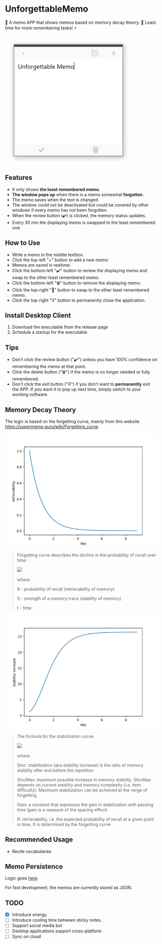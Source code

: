 # UnforgettableMemo

📒 A memo APP that shows memos based on memory decay theory. 🧠 Least time for more remembering tasks! ⚡

![](img/screenshot.mainWindow.png)

## Features

-   It only shows **the least remembered memo**.
-   **The window pops up** when there is a memo somewhat **forgotten**.
-   The memo saves when the text is changed.
-   The window could not be deactivated but could be covered by other windows if every memo has not been forgotten.
-   When the review button (✔️) is clicked, the memory status updates.
-   Every 30 min the displaying memo is swapped to the least remembered one.

## How to Use

-   Write a memo in the middle textbox.
-   Click the top-left "+" button to add a new memo
-   Memos are saved in realtime.
-   Click the bottom-left "✔️" button to review the displaying memo and swap to the other least remembered memo.
-   Click the bottom-left "🗑" button to remove the displaying memo.
-   Click the top-right "🔄" button to swap to the other least remembered memo.
-   Click the top-right "X" button to permanently close the application.

## Install Desktop Client

1. Download the executable from the release page
1. Schedule a startup for the executable

## Tips

-   Don't click the review button ("✔️") unless you have 100% confidence on remembering the memo at that point.
-   Click the delete button ("🗑") if the memo is no longer needed or fully remembered.
-   Don't click the exit button ("X") if you don't want to **permanently** exit the APP. If you want it to pop up next time, simply switch to your working software.

## Memory Decay Theory

The logic is based on the forgetting curve, mainly from this website <https://supermemo.guru/wiki/Forgetting_curve>.

![retrievability](img/retrievability-day.png)

> Forgetting curve describes the decline in the probability of recall over time:
>
> <img src="https://render.githubusercontent.com/render/math?math=R = e ^ {-t / S}"/>
>
> where:
>
> R - probability of recall (retrievability of memory)
>
> S - strength of a memory trace (stability of memory)
>
> t - time

![stabilityIncrease](img/stabilityIncrease-day.png)

> The formula for the stabilization curve:
>
> <img src="https://render.githubusercontent.com/render/math?math=SInc = SInc_{Max} * e ^ {-Gain * R}"/>
>
> where:
>
> SInc: stabilization (aka stability increase) is the ratio of memory stability after and before the repetition
>
> SIncMax: maximum possible increase in memory stability. SIncMax depends on current stability and memory complexity (i.e. item difficulty). Maximum stabilization can be achieved at the verge of forgetting
>
> Gain: a constant that expresses the gain in stabilization with passing time (gain is a measure of the spacing effect)
>
> R: retrievability, i.e. the expected probability of recall at a given point in time. It is determined by the forgetting curve

## Recommended Usage

-   Recite vocabularies

## Memo Persistence

Logic goes [here](src/UnforgettableMemo.Shared/Data).

For fast development, the memos are currently stored as JSON.

## TODO

-   [x] Introduce energy.
-   [ ] Introduce cooling time between sticky notes.
-   [ ] Support social media bot
-   [ ] Desktop applications support cross-platform
-   [ ] Sync on cloud
